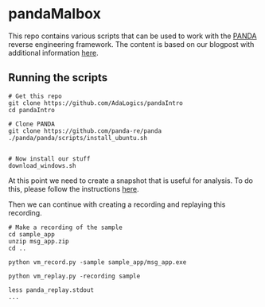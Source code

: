 # pandaMalbox
This repo contains various scripts that can be used to work with the [PANDA](https://github.com/panda-re/panda) reverse engineering framework. The content is based on our blogpost with additional information [here](www.adalogics.com).

## Running the scripts

```
# Get this repo
git clone https://github.com/AdaLogics/pandaIntro
cd pandaIntro

# Clone PANDA
git clone https://github.com/panda-re/panda
./panda/panda/scripts/install_ubuntu.sh


# Now install our stuff
download_windows.sh

```
At this point we need to create a snapshot that is useful for analysis. To do this, please follow the instructions [here](www.adalogics.com).

Then we can continue with creating a recording and replaying this recording.
```
# Make a recording of the sample
cd sample_app
unzip msg_app.zip
cd ..

python vm_record.py -sample sample_app/msg_app.exe

python vm_replay.py -recording sample

less panda_replay.stdout
...
```
